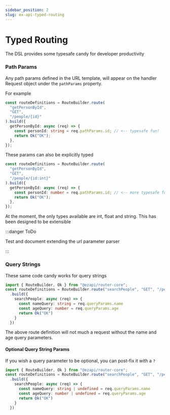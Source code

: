 ```yaml
---
sidebar_position: 2
slug: ex-api-typed-routing
---
```


# Typed Routing

The DSL provides some typesafe candy for developer productivity

### Path Params

Any path params defined in the URL template, will appear on the handler Request object under the `pathParams` property.

For example

```typescript
const routeDefinitions = RouteBuilder.route(
  "getPersonById",
  "GET",
  "/people/{id}"
).build({
  getPersonById: async (req) => {
    const personId: string = req.pathParams.id; // <-- typesafe fun!
    return Ok("OK");
  },
});
```

These params can also be explicitly typed

```typescript
const routeDefinitions = RouteBuilder.route(
  "getPersonById",
  "GET",
  "/people/{id:int}"
).build({
  getPersonById: async (req) => {
    const personId: number = req.pathParams.id; // <-- more typesafe fun!
    return Ok("OK");
  },
});
```

At the moment, the only types available are int, float and string. This has been designed to be extensible

:::danger ToDo 

Test and document extending the url parameter parser

:::
### Query Strings

These same code candy works for query strings

```typescript
import { RouteBuilder, Ok } from "@ezapi/router-core";
const routeDefinitions = RouteBuilder.route("searchPeople", "GET", "/people?{name}&{age:int}")
  .build({
    searchPeople: async (req) => {
      const nameQuery: string = req.queryParams.name
      const ageQuery: number = req.queryParams.age
      return Ok("OK")
    }
  })
```

The above route definition will not much a request without the name and age query parameters.

#### Optional Query String Params
If you wish a query parameter to be optional, you can post-fix it with a `?`

```typescript
import { RouteBuilder, Ok } from "@ezapi/router-core";
const routeDefinitions = RouteBuilder.route("searchPeople", "GET", "/people?{name?}&{age?:int}")
  .build({
    searchPeople: async (req) => {
      const nameQuery: string | undefined = req.queryParams.name
      const ageQuery: number | undefined = req.queryParams.age
      return Ok("OK")
    }
  })
```